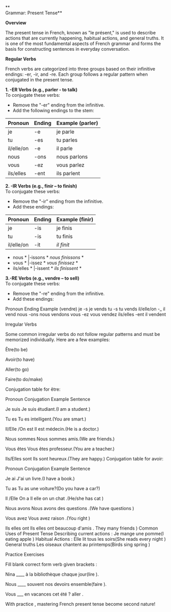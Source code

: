 **  
Grammar: Present Tense**

**Overview**

The present tense in French, known as "le présent," is used to describe actions that are currently happening, habitual actions, and general truths. It is one of the most fundamental aspects of French grammar and forms the basis for constructing sentences in everyday conversation.

**Regular Verbs**

French verbs are categorized into three groups based on their infinitive endings: -er, -ir, and -re. Each group follows a regular pattern when conjugated in the present tense.

**1\. -ER Verbs (e.g., parler - to talk)**  
To conjugate these verbs:

- Remove the "-er" ending from the infinitive.
- Add the following endings to the stem:

| **Pronoun** | **Ending** | **Example (parler)** |
| --- | --- | --- |
| je  | \-e | je parle |
| tu  | \-es | tu parles |
| il/elle/on | \-e | il parle |
| nous | \-ons | nous parlons |
| vous | \-ez | vous parlez |
| ils/elles | \-ent | ils parlent |

**2\. -IR Verbs (e.g., finir – to finish)**  
To conjugate these verbs:

- Remove the "-ir" ending from the infinitive.
- Add these endings:

| **Pronoun** | **Ending** | **Example (finir)** |
| --- | --- | --- |
| je  | \-is | je finis |
| tu  | \-is | tu finis |
| il/elle/on | \-it | _il finit_ |

- nous \* |-issons \* _nous finissons_ \*
- vous \* |-issez \* _vous finissez_ \*
- ils/elles \* |-issent \* _ils finissent_ \*

**3.-RE Verbs (e.g., vendre – to sell)**  
To conjugate these verbs:

- Remove the "-re" ending from the infinitive.
- Add these endings:

Pronoun Ending Example (vendre) je -s je vends tu -s tu vends il/elle/on -_ il vend nous -ons nous vendons vous -ez vous vendez ils/elles -ent il vendent

Irregular Verbs

Some common irregular verbs do not follow regular patterns and must be memorized individually. Here are a few examples:

Être(to be)

Avoir(to have)

Aller(to go)

Faire(to do/make)

Conjugation table for être:

Pronoun Conjugation Example Sentence

Je suis Je suis étudiant.(I am a student.)

Tu es Tu es intelligent.(You are smart.)

Il/Elle /On est Il est médecin.(He is a doctor.)

Nous sommes Nous sommes amis.(We are friends.)

Vous êtes Vous êtes professeur.(You are a teacher.)

Ils/Elles sont Ils sont heureux.(They are happy.) Conjugation table for avoir:

Pronoun Conjugation Example Sentence

Je ai J'ai un livre.(I have a book.)

Tu as Tu as une voiture?(Do you have a car?)

Il /Elle On a Il elle on un chat .(He/she has cat )

Nous avons Nous avons des questions .(We have questions )

Vous avez Vous avez raison .(You right )

Ils elles ont Ils elles ont beaucoup d'amis . They many friends ) Common Uses of Present Tense Describing current actions : Je mange une pomme(I eating apple ) Habitual Actions : Elle lit tous les soirs(She reads every night ) General truths Les oiseaux chantent au printemps(Birds sing spring )

Practice Exercises

Fill blank correct form verb given brackets :

Nina \____ à la bibliothèque chaque jour(lire ).

Nous \____ souvent nos devoirs ensemble(faire ).

Vous \___ en vacances cet été ? aller .

With practice , mastering French present tense become second nature!